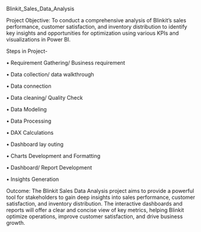 Blinkit_Sales_Data_Analysis

Project Objective: To conduct a comprehensive analysis of Blinkit’s sales performance, customer satisfaction, and inventory distribution to identify key insights and opportunities for optimization using various KPIs and visualizations in Power BI.

Steps in Project-

•	Requirement Gathering/ Business requirement

•	Data collection/ data walkthrough

•	Data connection

•	Data cleaning/ Quality Check

•	Data Modeling

•	Data Processing

•	DAX Calculations

•	Dashboard lay outing

•	Charts Development and Formatting

•	Dashboard/ Report Development

•	Insights Generation

Outcome: The Blinkit Sales Data Analysis project aims to provide a powerful tool for stakeholders to gain deep insights into sales performance, customer satisfaction, and inventory distribution. The interactive dashboards and reports will offer a clear and concise view of key metrics, helping Blinkit optimize operations, improve customer satisfaction, and drive business growth.
